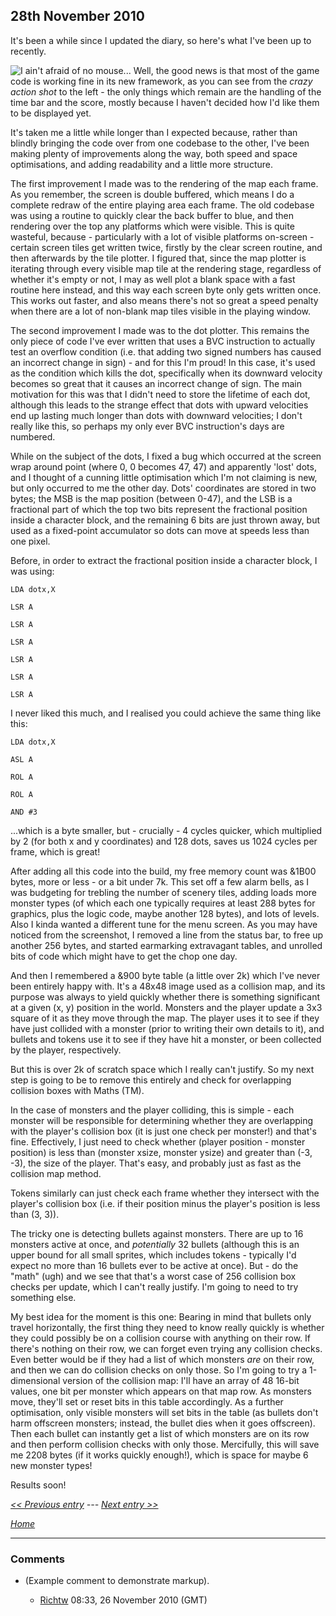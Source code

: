 ## 28th November 2010

It's been a while since I updated the diary, so here's what I've been up to recently.

![I ain't afraid of no mouse...](./images/Onslaughtaction.png "fig:I ain't afraid of no mouse...") Well, the good news is that most of the game code is working fine in its new framework, as you can see from the _crazy action shot_ to the left - the only things which remain are the handling of the time bar and the score, mostly because I haven't decided how I'd like them to be displayed yet.

It's taken me a little while longer than I expected because, rather than blindly bringing the code over from one codebase to the other, I've been making plenty of improvements along the way, both speed and space optimisations, and adding readability and a little more structure.

The first improvement I made was to the rendering of the map each frame. As you remember, the screen is double buffered, which means I do a complete redraw of the entire playing area each frame. The old codebase was using a routine to quickly clear the back buffer to blue, and then rendering over the top any platforms which were visible. This is quite wasteful, because - particularly with a lot of visible platforms on-screen - certain screen tiles get written twice, firstly by the clear screen routine, and then afterwards by the tile plotter. I figured that, since the map plotter is iterating through every visible map tile at the rendering stage, regardless of whether it's empty or not, I may as well plot a blank space with a fast routine here instead, and this way each screen byte only gets written once. This works out faster, and also means there's not so great a speed penalty when there are a lot of non-blank map tiles visible in the playing window.

The second improvement I made was to the dot plotter. This remains the only piece of code I've ever written that uses a BVC instruction to actually test an overflow condition (i.e. that adding two signed numbers has caused an incorrect change in sign) - and for this I'm proud! In this case, it's used as the condition which kills the dot, specifically when its downward velocity becomes so great that it causes an incorrect change of sign. The main motivation for this was that I didn't need to store the lifetime of each dot, although this leads to the strange effect that dots with upward velocities end up lasting much longer than dots with downward velocities; I don't really like this, so perhaps my only ever BVC instruction's days are numbered.

While on the subject of the dots, I fixed a bug which occurred at the screen wrap around point (where 0, 0 becomes 47, 47) and apparently 'lost' dots, and I thought of a cunning little optimisation which I'm not claiming is new, but only occurred to me the other day. Dots' coordinates are stored in two bytes; the MSB is the map position (between 0-47), and the LSB is a fractional part of which the top two bits represent the fractional position inside a character block, and the remaining 6 bits are just thrown away, but used as a fixed-point accumulator so dots can move at speeds less than one pixel.

Before, in order to extract the fractional position inside a character block, I was using:

<tt>

`LDA dotx,X`

`LSR A`

`LSR A`

`LSR A`

`LSR A`

`LSR A`

`LSR A`

</tt>

I never liked this much, and I realised you could achieve the same thing like this:

<tt>

`LDA dotx,X`

`ASL A`

`ROL A`

`ROL A`

`AND #3`

</tt>

...which is a byte smaller, but - crucially - 4 cycles quicker, which multiplied by 2 (for both x and y coordinates) and 128 dots, saves us 1024 cycles per frame, which is great!

After adding all this code into the build, my free memory count was &1B00 bytes, more or less - or a bit under 7k. This set off a few alarm bells, as I was budgeting for trebling the number of scenery tiles, adding loads more monster types (of which each one typically requires at least 288 bytes for graphics, plus the logic code, maybe another 128 bytes), and lots of levels. Also I kinda wanted a different tune for the menu screen. As you may have noticed from the screenshot, I removed a line from the status bar, to free up another 256 bytes, and started earmarking extravagant tables, and unrolled bits of code which might have to get the chop one day.

And then I remembered a &900 byte table (a little over 2k) which I've never been entirely happy with. It's a 48x48 image used as a collision map, and its purpose was always to yield quickly whether there is something significant at a given (x, y) position in the world. Monsters and the player update a 3x3 square of it as they move through the map. The player uses it to see if they have just collided with a monster (prior to writing their own details to it), and bullets and tokens use it to see if they have hit a monster, or been collected by the player, respectively.

But this is over 2k of scratch space which I really can't justify. So my next step is going to be to remove this entirely and check for overlapping collision boxes with Maths (TM).

In the case of monsters and the player colliding, this is simple - each monster will be responsible for determining whether they are overlapping with the player's collision box (it is just one check per monster!) and that's fine. Effectively, I just need to check whether (player position - monster position) is less than (monster xsize, monster ysize) and greater than (-3, -3), the size of the player. That's easy, and probably just as fast as the collision map method.

Tokens similarly can just check each frame whether they intersect with the player's collision box (i.e. if their position minus the player's position is less than (3, 3)).

The tricky one is detecting bullets against monsters. There are up to 16 monsters active at once, and _potentially_ 32 bullets (although this is an upper bound for all small sprites, which includes tokens - typically I'd expect no more than 16 bullets ever to be active at once). But - do the "math" (ugh) and we see that that's a worst case of 256 collision box checks per update, which I can't really justify. I'm going to need to try something else.

My best idea for the moment is this one: Bearing in mind that bullets only travel horizontally, the first thing they need to know really quickly is whether they could possibly be on a collision course with anything on their row. If there's nothing on their row, we can forget even trying any collision checks. Even better would be if they had a list of which monsters _are_ on their row, and then we can do collision checks on only those. So I'm going to try a 1-dimensional version of the collision map: I'll have an array of 48 16-bit values, one bit per monster which appears on that map row. As monsters move, they'll set or reset bits in this table accordingly. As a further optimisation, only visible monsters will set bits in the table (as bullets don't harm offscreen monsters; instead, the bullet dies when it goes offscreen). Then each bullet can instantly get a list of which monsters are on its row and then perform collision checks with only those. Mercifully, this will save me 2208 bytes (if it works quickly enough!), which is space for maybe 6 new monster types!

Results soon!

_[&lt;&lt; Previous entry](OnslaughtDiary20101117 "wikilink") --- [Next entry &gt;&gt;](OnslaughtDiary20101129 "wikilink")_

_[Home](OnslaughtDiary "wikilink")_

---

### Comments

- (Example comment to demonstrate markup).

  - [Richtw](User%3ARichtw "wikilink") 08:33, 26 November 2010 (GMT)
